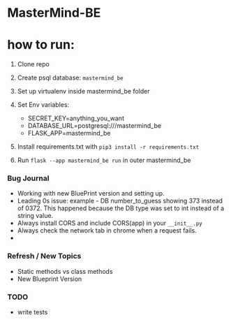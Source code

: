 # MasterMind-BE


# how to run: 
1) Clone repo
2) Create psql database: `mastermind_be`
3) Set up virtualenv inside mastermind_be folder
4) Set Env variables: 
   - SECRET_KEY=anything_you_want
   - DATABASE_URL=postgresql:///mastermind_be
   - FLASK_APP=mastermind_be
   
5) Install requirements.txt with `pip3 install -r requirements.txt `
6) Run `flask --app mastermind_be run` in outer mastermind_be


### Bug Journal
- Working with new BluePrint version and setting up.
- Leading 0s issue: example - DB number_to_guess showing 373 instead of 0372. This happened because the DB type was set to int instead of a string value.
- Always install CORS and include CORS(app) in your `__init__.py`
- Always check the network tab in chrome when a request fails.
- 

### Refresh / New Topics
- Static methods vs class methods
- New Blueprint Version

### TODO
- write tests